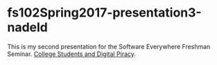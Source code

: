 # fs102Spring2017-presentation3-nadeld
This is my second presentation for the Software Everywhere Freshman Seminar.
[College Students and Digital Piracy](https://cdn.rawgit.com/nadeld/fs102Spring2017-presentation3-nadeld/af95772e/piracy.html).
